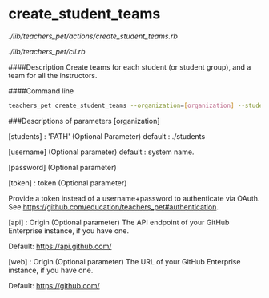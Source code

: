 # create_student_teams

*./lib/teachers_pet/actions/create_student_teams.rb*

*./lib/teachers_pet/cli.rb*

####Description
Create teams for each student (or student group), and a team for all the instructors.

####Command line
```bash
teachers_pet create_student_teams --organization=[organization] --students=[students] --username=[username] --password=[password] --token=[token] --api=[api] --web=[web]
```

###Descriptions of parameters
[organization]

[students] : 'PATH' (Optional Parameter)
default : ./students

[username] (Optional parameter)
default : system name.

[password] (Optional parameter)

[token] : token (Optional parameter)

Provide a token instead of a username+password to authenticate via OAuth. See https://github.com/education/teachers_pet#authentication.

[api] : Origin (Optional parameter)
The API endpoint of your GitHub Enterprise instance, if you have one.

Default: https://api.github.com/ 

[web] : Origin (Optional parameter)
The URL of your GitHub Enterprise instance, if you have one.

Default: https://github.com/



